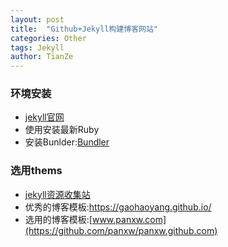 ```yaml
---
layout: post
title:  "Github+Jekyll构建博客网站"
categories: Other
tags: Jekyll
author: TianZe
---
```


### 环境安装
* [jekyll官网](http://jekyllcn.com/)  
* 使用安装最新Ruby
* 安装Bunlder:[Bundler](https://bundler.io/v2.0/guides/bundler_2_upgrade.html)

### 选用thems
* [jekyll资源收集站](https://jekyll.comptechs.cn)
* 优秀的博客模板:https://gaohaoyang.github.io/
* 选用的博客模板:[www.panxw.com](https://github.com/panxw/panxw.github.com)



